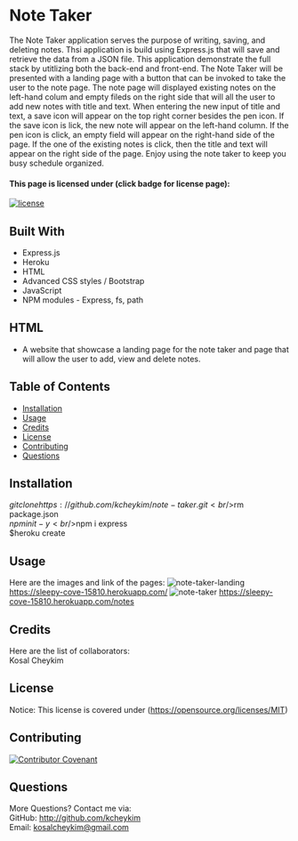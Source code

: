 # Note Taker
The Note Taker application serves the purpose of writing, saving, and deleting notes. Thsi application is build using Express.js that will save and retrieve the data from a JSON file. This application demonstrate the full stack by utitlizing both the back-end and front-end. The Note Taker will be presented with a landing page with a button that can be invoked to take the user to the note page. The note page will displayed existing notes on the left-hand colum and empty fileds on the right side that will all the user to add new notes with title and text. When entering the new input of title and text, a save icon will appear on the top right corner besides the pen icon. If the save icon is lick, the new note will appear on the left-hand column. If the pen icon is click, an empty field will appear on the right-hand side of the page. If the one of the existing notes is click, then the title and text will appear on the right side of the page. Enjoy using the note taker to keep you busy schedule organized.

#### This page is licensed under (click badge for license page): 
[![license](https://img.shields.io/badge/License-MIT-yellow.svg)](https://opensource.org/licenses/MIT)

## Built With

* Express.js
* Heroku
* HTML
* Advanced CSS styles / Bootstrap
* JavaScript
* NPM modules - Express, fs, path

## HTML
* A website that showcase a landing page for the note taker and page that will allow the user to add, view and delete notes.

## Table of Contents
* [Installation](#installation)
* [Usage](#usage)
* [Credits](#credits)
* [License](#license) 
* [Contributing](#contributing) 
* [Questions](#questions)

## Installation
$git clone https://github.com/kcheykim/note-taker.git<br />$rm package.json<br />$npm init -y <br />$npm i express<br />$heroku create 

## Usage
Here are the images and link of the pages:
![note-taker-landing](./assets/images/note-taker-landing.png?raw=true)
https://sleepy-cove-15810.herokuapp.com/
![note-taker](./assets/images/note-taker.png?raw=true)
https://sleepy-cove-15810.herokuapp.com/notes

## Credits
Here are the list of collaborators:  
Kosal Cheykim

## License
Notice: This license is covered under (https://opensource.org/licenses/MIT)

## Contributing
[![Contributor Covenant](https://img.shields.io/badge/Contributor%20Covenant-2.1-4baaaa.svg)](code_of_conduct.md)

## Questions
More Questions? Contact me via:  
GitHub: http://github.com/kcheykim  
Email: kosalcheykim@gmail.com


